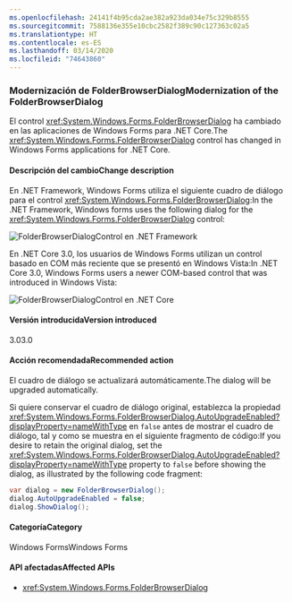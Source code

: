 ```yaml
---
ms.openlocfilehash: 24141f4b95cda2ae382a923da034e75c329b8555
ms.sourcegitcommit: 7588136e355e10cbc2582f389c90c127363c02a5
ms.translationtype: HT
ms.contentlocale: es-ES
ms.lasthandoff: 03/14/2020
ms.locfileid: "74643860"
---
```

### <a name="modernization-of-the-folderbrowserdialog"></a><span data-ttu-id="b0fd6-101">Modernización de FolderBrowserDialog</span><span class="sxs-lookup"><span data-stu-id="b0fd6-101">Modernization of the FolderBrowserDialog</span></span>

<span data-ttu-id="b0fd6-102">El control <xref:System.Windows.Forms.FolderBrowserDialog> ha cambiado en las aplicaciones de Windows Forms para .NET Core.</span><span class="sxs-lookup"><span data-stu-id="b0fd6-102">The <xref:System.Windows.Forms.FolderBrowserDialog> control has changed in Windows Forms applications for .NET Core.</span></span>

#### <a name="change-description"></a><span data-ttu-id="b0fd6-103">Descripción del cambio</span><span class="sxs-lookup"><span data-stu-id="b0fd6-103">Change description</span></span>

<span data-ttu-id="b0fd6-104">En .NET Framework, Windows Forms utiliza el siguiente cuadro de diálogo para el control <xref:System.Windows.Forms.FolderBrowserDialog>:</span><span class="sxs-lookup"><span data-stu-id="b0fd6-104">In the .NET Framework, Windows forms uses the following dialog for the <xref:System.Windows.Forms.FolderBrowserDialog> control:</span></span>

![FolderBrowserDialogControl en .NET Framework](~/docs/images/core-changes/windowsforms/modernized-folderbrowserdialog/folderdlg-framework.png)

<span data-ttu-id="b0fd6-106">En .NET Core 3.0, los usuarios de Windows Forms utilizan un control basado en COM más reciente que se presentó en Windows Vista:</span><span class="sxs-lookup"><span data-stu-id="b0fd6-106">In .NET Core 3.0, Windows Forms users a newer COM-based control that was introduced in Windows Vista:</span></span>

![FolderBrowserDialogControl en .NET Core](~/docs/images/core-changes/windowsforms/modernized-folderbrowserdialog/folderdlg-core.png)

#### <a name="version-introduced"></a><span data-ttu-id="b0fd6-108">Versión introducida</span><span class="sxs-lookup"><span data-stu-id="b0fd6-108">Version introduced</span></span>

<span data-ttu-id="b0fd6-109">3.0</span><span class="sxs-lookup"><span data-stu-id="b0fd6-109">3.0</span></span>

#### <a name="recommended-action"></a><span data-ttu-id="b0fd6-110">Acción recomendada</span><span class="sxs-lookup"><span data-stu-id="b0fd6-110">Recommended action</span></span>

<span data-ttu-id="b0fd6-111">El cuadro de diálogo se actualizará automáticamente.</span><span class="sxs-lookup"><span data-stu-id="b0fd6-111">The dialog will be upgraded automatically.</span></span>

<span data-ttu-id="b0fd6-112">Si quiere conservar el cuadro de diálogo original, establezca la propiedad <xref:System.Windows.Forms.FolderBrowserDialog.AutoUpgradeEnabled?displayProperty=nameWithType> en `false` antes de mostrar el cuadro de diálogo, tal y como se muestra en el siguiente fragmento de código:</span><span class="sxs-lookup"><span data-stu-id="b0fd6-112">If you desire to retain the original dialog, set the <xref:System.Windows.Forms.FolderBrowserDialog.AutoUpgradeEnabled?displayProperty=nameWithType> property to `false` before showing the dialog, as illustrated by the following code fragment:</span></span>

```csharp
var dialog = new FolderBrowserDialog();
dialog.AutoUpgradeEnabled = false;
dialog.ShowDialog();
```

#### <a name="category"></a><span data-ttu-id="b0fd6-113">Categoría</span><span class="sxs-lookup"><span data-stu-id="b0fd6-113">Category</span></span>

<span data-ttu-id="b0fd6-114">Windows Forms</span><span class="sxs-lookup"><span data-stu-id="b0fd6-114">Windows Forms</span></span>

#### <a name="affected-apis"></a><span data-ttu-id="b0fd6-115">API afectadas</span><span class="sxs-lookup"><span data-stu-id="b0fd6-115">Affected APIs</span></span>

- <xref:System.Windows.Forms.FolderBrowserDialog>

<!--

### Affected APIs

- `System.Windows.Forms.FolderBrowserDialog`

-->
